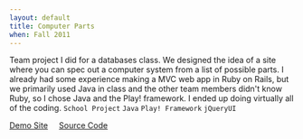 ```yaml
---
layout: default
title: Computer Parts
when: Fall 2011
---
```


Team project I did for a databases class. We designed the idea of a site where you can spec out a computer system from a list of possible parts. I already had some experience making a MVC web app in Ruby on Rails, but we primarily used Java in class and the other team members didn't know Ruby, so I chose Java and the Play! framework. I ended up doing virtually all of the coding. `School Project` `Java` `Play! Framework` `jQueryUI`

[Demo Site](
http://quiet-fog-7679.herokuapp.com) &nbsp; &nbsp; [Source Code](https://github.com/Teshel/ComputerParts)
